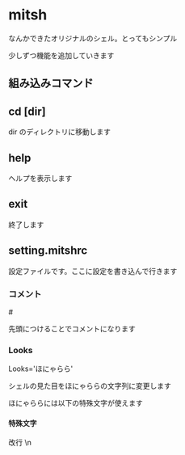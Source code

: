 # **mitsh**

なんかできたオリジナルのシェル。とってもシンプル

少しずつ機能を追加していきます

## **組み込みコマンド**

## cd [dir]

dir のディレクトリに移動します

## help

ヘルプを表示します

## exit

終了します

## **setting.mitshrc**

設定ファイルです。ここに設定を書き込んで行きます

### **コメント**

\#

先頭につけることでコメントになります

### **Looks**

Looks='ほにゃらら'

シェルの見た目をほにゃららの文字列に変更します

ほにゃららには以下の特殊文字が使えます

#### **特殊文字**

改行 \n
